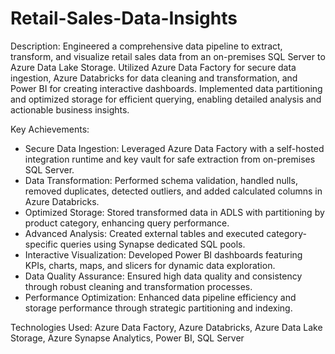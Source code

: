 # Retail-Sales-Data-Insights
Description:
Engineered a comprehensive data pipeline to extract, transform, and visualize retail sales data from an on-premises SQL Server to Azure Data Lake Storage. Utilized Azure Data Factory for secure data ingestion, Azure Databricks for data cleaning and transformation, and Power BI for creating interactive dashboards. Implemented data partitioning and optimized storage for efficient querying, enabling detailed analysis and actionable business insights.

Key Achievements:

- Secure Data Ingestion: Leveraged Azure Data Factory with a self-hosted integration runtime and key vault for safe extraction from on-premises SQL Server.
- Data Transformation: Performed schema validation, handled nulls, removed duplicates, detected outliers, and added calculated columns in Azure Databricks.
- Optimized Storage: Stored transformed data in ADLS with partitioning by product category, enhancing query performance.
- Advanced Analysis: Created external tables and executed category-specific queries using Synapse dedicated SQL pools.
- Interactive Visualization: Developed Power BI dashboards featuring KPIs, charts, maps, and slicers for dynamic data exploration.
- Data Quality Assurance: Ensured high data quality and consistency through robust cleaning and transformation processes.
- Performance Optimization: Enhanced data pipeline efficiency and storage performance through strategic partitioning and indexing.

Technologies Used:
Azure Data Factory, Azure Databricks, Azure Data Lake Storage, Azure Synapse Analytics, Power BI, SQL Server
